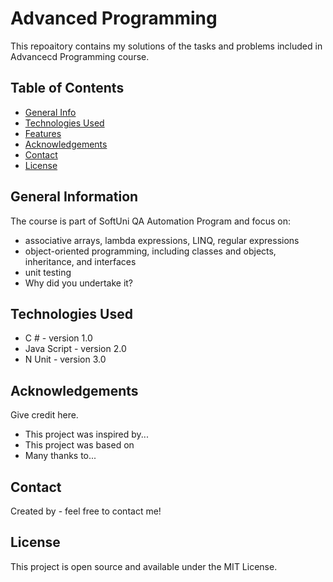 # Advanced Programming
This repoaitory contains my solutions of the tasks and problems included in Advancecd Programming course. 


## Table of Contents
* [General Info](#general-information)
* [Technologies Used](#technologies-used)
* [Features](#features)
* [Acknowledgements](#acknowledgements)
* [Contact](#contact)
* [License](#license) 

## General Information
The course is part of SoftUni QA Automation Program and focus on:
- associative arrays, lambda expressions, LINQ, regular expressions
- object-oriented programming, including classes and objects, inheritance, and interfaces
- unit testing
- Why did you undertake it?

## Technologies Used
- C # - version 1.0
- Java Script - version 2.0
- N Unit - version 3.0

## Acknowledgements
Give credit here.
- This project was inspired by...
- This project was based on 
- Many thanks to...

## Contact
Created by [](https://) - feel free to contact me!

## License 
This project is open source and available under the MIT License. 


